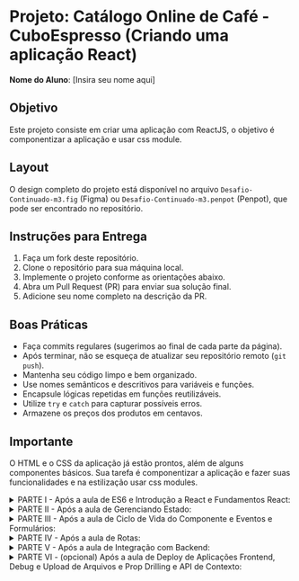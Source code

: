 # Projeto: Catálogo Online de Café - CuboEspresso (Criando uma aplicação React)

**Nome do Aluno**: [Insira seu nome aqui]

## Objetivo

Este projeto consiste em criar uma aplicação com ReactJS, o objetivo é componentizar a aplicação e usar css module.

## Layout

O design completo do projeto está disponível no arquivo `Desafio-Continuado-m3.fig` (Figma) ou `Desafio-Continuado-m3.penpot` (Penpot), que pode ser encontrado no repositório.

## Instruções para Entrega

1. Faça um fork deste repositório.
2. Clone o repositório para sua máquina local.
3. Implemente o projeto conforme as orientações abaixo.
4. Abra um Pull Request (PR) para enviar sua solução final.
5. Adicione seu nome completo na descrição da PR.

## Boas Práticas

- Faça commits regulares (sugerimos ao final de cada parte da página).
- Após terminar, não se esqueça de atualizar seu repositório remoto (`git push`).
- Mantenha seu código limpo e bem organizado.
- Use nomes semânticos e descritivos para variáveis e funções.
- Encapsule lógicas repetidas em funções reutilizáveis.
- Utilize `try` e `catch` para capturar possíveis erros.
- Armazene os preços dos produtos em centavos.

## Importante

O HTML e o CSS da aplicação já estão prontos, além de alguns componentes básicos. Sua tarefa é componentizar a aplicação e fazer suas funcionalidades e na estilização usar css modules.

<details>
<summary>
PARTE I - Após a aula de ES6 e Introdução a React e Fundamentos React:
</summary>

1. Dividir o código existente em componentes 
2. Dividir a estilização existente em arquivos separados por componentes usando `css modules`
3. Ajustando as importações do css e as chamadas no `className`
</details>
<details>
<summary>
PARTE II - Após a aula de Gerenciando Estado:
</summary>

1. Na Home, criar estado para gerenciar os produtos por categoria, usando `useState`. O estado deve ser um array de objetos JavaScript representando os produtos com os seguintes campos: `id`, `nome`, `imagem`, `descricao`, `preco` (em centavos), `vegano`, e `categoria`.
```js
[
  {
    id: "7",
    nome: "Mocha",
    imagem: "./image/product-07.png",
    descricao: "Uma descrição completa do produto.",
    preco: {
      de: 1000,
      por: 800,
    },
    vegano: false,
    categoria: "clássicos",
  },
]
```
2. Na Home, listar os produtos do estado usando o `map`.
```tsx
  <a href={`/product/1`} className="products__list--item">
    <img src="/product-02.png" alt="" />
    <h3 className="products__list--price">R$ 0,00 <span>R$ 0,00</span></h3>
    <h4 className="products__list--name">Americano</h4>
    <div className="product__tag">
      <img src={PlantImage} alt="planta" />
      <span>Vegano</span>
    </div>
  </a>
```
3. Na Home, adicionar links em cada produto que redirecionam para a página `/product`, passando o `ID` do produto como parâmetro na URL (exemplo: `/product/123`).
```tsx
<a href={`/product/123`} className="products__list--item">
</a>
```

4. Na página de Produto, obter o `ID` do produto usando o código abaixo e exibir todos os dados daquele produto, os dados podem ser buscado do estado:

```js
import { useParams } from 'react-router-dom';
const { id } = useParams();
console.log('ID do produto:', idProduto);
```

5. No carrinho, criar estado para gerenciar os produtos no Carrinho usando `useState`
```js
[
  {
    "id": "6b9f",
    "idProduto": "4",
    "nome": "Café com leite",
    "imagem": "./image/product-04.png",
    "preco": 1000,
    "vegano": false,
    "quantidade": "3",
    "observacao": ""
  }
]
```
6. No carrinho, listar os produtos do Carrinho usando o `map`.
```tsx
<div className="cart__product">
  <img
    src="/product-01.png"
    alt=""
    className="cart__productImage"
  />

  <div className="cart__productInfo">
    <div className="cart__productRow">
      <div className="cart__productColumn">
        <h2 className="cart__productName">Café Espresso</h2>

        <div className="product__tag">
          <img src={plantImage} alt="vegano" />
          <span>Vegano</span>
        </div>
      </div>

      <button className="cart__productDelete">
        <img src={deleteImage} alt="Deletar produto" />
      </button>
    </div>

    <div className="cart__productRow">
      <h3 className="cart__productPrice">R$ 10,00</h3>

      <section className="product__quantity">
        <button type="button" className="product__quantityMinus">
          <img src={plusImage} alt="mais um" />
        </button>
        <input type="text" readOnly  className="product__quantityInput" value={1} />
        <button type="button" className="product__quantityPlus">
          <img src={minusImage} alt="menos um" />
        </button>
      </section>
    </div>
  </div>
</div>
```
</details>

<details>
<summary>
PARTE III - Após a aula de Ciclo de Vida do Componente e Eventos e Formulários:
</summary>

1. Na página de Produto, implementar a funcionalidade do botão Comprar:

- Adicionar o produto ao carrinho considerando a quantidade e as observações fornecidas pelo usuário.

- Implementar a funcionalidade de alterar a quantidade de produtos diretamente no campo de quantidade, garantindo que o valor mínimo seja 1.

- Criar um estado sendo array de objetos para armazenar os produtos no carrinho, adicionando os campos quantidade e observacao ao objeto do produto.

```js
const produtosNoCarrinho = [
  {
    id: "6b9f",
    idProduto: "4",
    nome: "Café com Leite",
    imagem: "./image/product-04.png",
    preco: 1000,
    vegano: false,
    quantidade: 3,
    observacao: "",
  },
];
```

2. Implementar a funcionalidade de abrir e fechar o carrinho ao clicar no ícone de `X.svg`.  

   
</details>

<details>
<summary>
PARTE IV - Após a aula de Rotas:
</summary>

1. Configurar as rotas
2. Criar Rota para Home em `/`
3. Criar Rota para Produto em `/product/:id`
</details>

<details>
<summary>
PARTE V - Após a aula de Integração com Backend:
</summary>
1. Na raiz do projeto, há um arquivo `db.json`. Use o JSON Server para gerar uma API fake.

```json
{
  "produtos": [
    {
      "id": "1",
      "nome": "Espresso",
      "imagem": "./image/product-01.png",
      "descricao": "Imagine um café espresso como um abraço acolhedor em uma xícara...",
      "preco": {
        "de": 800,
        "por": 600
      },
      "vegano": true,
      "categoria": "classicos"
    }
  ],
  "carrinho": [
    {
      "id": "6b9f",
      "idProduto": "4",
      "nome": "Café com leite",
      "imagem": "./image/product-04.png",
      "preco": 1000,
      "vegano": false,
      "quantidade": "3",
      "observacao": ""
    }
  ]
}
```
### Deixe sua FAKE API Rodando para que os endpoints funcionem

```bash
# Instalar JSON Server globalmente
npm install -g json-server

# Executar o servidor
npx json-server db.json

# Para rodar em uma porta específica
npx json-server db.json --port 3333
```

### Endpoints:

- `/produtos`
  - `GET`: pegar a lista de produtos
- `/produtos/[id] `(trocar `[id]` pelo id do produto)
  - `GET` => pegar os dados de um produto específico
- `/carrinho`
  - `GET`: pegar a lista de produtos no carrinho
  - `POST`: cadastrar um item no carrinho
- `/carrinho/[id]` (trocar `[id]` pelo id do item)
  - `DELETE`: deletar um item do carrinho
  - `PUT`: alterar os dados do item no carrinho



2. Fazer a integração com a API para substituir o array de produtos e o array de produtos no carrinho:
  - Home
    - Obtenha a listagem de produtos no endopoint `GET /produtos`
  - Produto
    - Obtenha os dados do produto específico no endpoint `GET /produtos[id]`
    - Ao clicar em comprar, o produto deve ser adicionado no carrinho, use o endpoint `POST /carrinho`
- carrinho:
  - Obtenha a listagem de produtos do carrinho no endpoint `GET /carrinho`
  - Delete um produto do carrinho usando o endpoint `DELETE /carrinho/[id]`
  - Altere a quantidade de um produto do carrinho `PUT /carrinho/[id]`
  - Exclua todos os itens do carrinho usando o endpoint `DELETE /carrinho/[id]`. Dica você pode usar um foreach para deletar todos.
  - Calcule o subtotal, frete e valor total usando o endpoint `GET /carrinho`

</details>

<details>
<summary>
PARTE VI - (opcional) Após a aula de Deploy de Aplicações Frontend, Debug e Upload de Arquivos e Prop Drilling e API de Contexto:
</summary>
1. Criar um Hook para gerenciar os estados de Carrinho
2. Fazer o deploy da aplicação usando netlify

</details>

